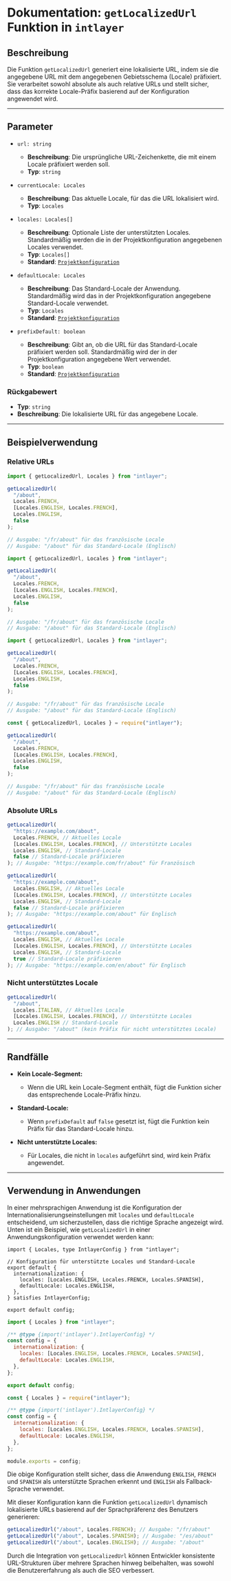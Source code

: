 # Dokumentation: `getLocalizedUrl` Funktion in `intlayer`

## Beschreibung

Die Funktion `getLocalizedUrl` generiert eine lokalisierte URL, indem sie die angegebene URL mit dem angegebenen Gebietsschema (Locale) präfixiert. Sie verarbeitet sowohl absolute als auch relative URLs und stellt sicher, dass das korrekte Locale-Präfix basierend auf der Konfiguration angewendet wird.

---

## Parameter

- `url: string`

  - **Beschreibung**: Die ursprüngliche URL-Zeichenkette, die mit einem Locale präfixiert werden soll.
  - **Typ**: `string`

- `currentLocale: Locales`

  - **Beschreibung**: Das aktuelle Locale, für das die URL lokalisiert wird.
  - **Typ**: `Locales`

- `locales: Locales[]`

  - **Beschreibung**: Optionale Liste der unterstützten Locales. Standardmäßig werden die in der Projektkonfiguration angegebenen Locales verwendet.
  - **Typ**: `Locales[]`
  - **Standard**: [`Projektkonfiguration`](https://github.com/aymericzip/intlayer/blob/main/docs/de/configuration.md#middleware)

- `defaultLocale: Locales`

  - **Beschreibung**: Das Standard-Locale der Anwendung. Standardmäßig wird das in der Projektkonfiguration angegebene Standard-Locale verwendet.
  - **Typ**: `Locales`
  - **Standard**: [`Projektkonfiguration`](https://github.com/aymericzip/intlayer/blob/main/docs/de/configuration.md#middleware)

- `prefixDefault: boolean`
  - **Beschreibung**: Gibt an, ob die URL für das Standard-Locale präfixiert werden soll. Standardmäßig wird der in der Projektkonfiguration angegebene Wert verwendet.
  - **Typ**: `boolean`
  - **Standard**: [`Projektkonfiguration`](https://github.com/aymericzip/intlayer/blob/main/docs/de/configuration.md#middleware)

### Rückgabewert

- **Typ**: `string`
- **Beschreibung**: Die lokalisierte URL für das angegebene Locale.

---

## Beispielverwendung

### Relative URLs

```typescript codeFormat="typescript"
import { getLocalizedUrl, Locales } from "intlayer";

getLocalizedUrl(
  "/about",
  Locales.FRENCH,
  [Locales.ENGLISH, Locales.FRENCH],
  Locales.ENGLISH,
  false
);

// Ausgabe: "/fr/about" für das französische Locale
// Ausgabe: "/about" für das Standard-Locale (Englisch)
```

```javascript codeFormat="esm"
import { getLocalizedUrl, Locales } from "intlayer";

getLocalizedUrl(
  "/about",
  Locales.FRENCH,
  [Locales.ENGLISH, Locales.FRENCH],
  Locales.ENGLISH,
  false
);

// Ausgabe: "/fr/about" für das französische Locale
// Ausgabe: "/about" für das Standard-Locale (Englisch)
```

```javascript codeFormat="esm"
import { getLocalizedUrl, Locales } from "intlayer";

getLocalizedUrl(
  "/about",
  Locales.FRENCH,
  [Locales.ENGLISH, Locales.FRENCH],
  Locales.ENGLISH,
  false
);

// Ausgabe: "/fr/about" für das französische Locale
// Ausgabe: "/about" für das Standard-Locale (Englisch)
```

```javascript codeFormat="commonjs"
const { getLocalizedUrl, Locales } = require("intlayer");

getLocalizedUrl(
  "/about",
  Locales.FRENCH,
  [Locales.ENGLISH, Locales.FRENCH],
  Locales.ENGLISH,
  false
);

// Ausgabe: "/fr/about" für das französische Locale
// Ausgabe: "/about" für das Standard-Locale (Englisch)
```

### Absolute URLs

```typescript
getLocalizedUrl(
  "https://example.com/about",
  Locales.FRENCH, // Aktuelles Locale
  [Locales.ENGLISH, Locales.FRENCH], // Unterstützte Locales
  Locales.ENGLISH, // Standard-Locale
  false // Standard-Locale präfixieren
); // Ausgabe: "https://example.com/fr/about" für Französisch

getLocalizedUrl(
  "https://example.com/about",
  Locales.ENGLISH, // Aktuelles Locale
  [Locales.ENGLISH, Locales.FRENCH], // Unterstützte Locales
  Locales.ENGLISH, // Standard-Locale
  false // Standard-Locale präfixieren
); // Ausgabe: "https://example.com/about" für Englisch

getLocalizedUrl(
  "https://example.com/about",
  Locales.ENGLISH, // Aktuelles Locale
  [Locales.ENGLISH, Locales.FRENCH], // Unterstützte Locales
  Locales.ENGLISH, // Standard-Locale
  true // Standard-Locale präfixieren
); // Ausgabe: "https://example.com/en/about" für Englisch
```

### Nicht unterstütztes Locale

```typescript
getLocalizedUrl(
  "/about",
  Locales.ITALIAN, // Aktuelles Locale
  [Locales.ENGLISH, Locales.FRENCH], // Unterstützte Locales
  Locales.ENGLISH // Standard-Locale
); // Ausgabe: "/about" (kein Präfix für nicht unterstütztes Locale)
```

---

## Randfälle

- **Kein Locale-Segment:**

  - Wenn die URL kein Locale-Segment enthält, fügt die Funktion sicher das entsprechende Locale-Präfix hinzu.

- **Standard-Locale:**

  - Wenn `prefixDefault` auf `false` gesetzt ist, fügt die Funktion kein Präfix für das Standard-Locale hinzu.

- **Nicht unterstützte Locales:**
  - Für Locales, die nicht in `locales` aufgeführt sind, wird kein Präfix angewendet.

---

## Verwendung in Anwendungen

In einer mehrsprachigen Anwendung ist die Konfiguration der Internationalisierungseinstellungen mit `locales` und `defaultLocale` entscheidend, um sicherzustellen, dass die richtige Sprache angezeigt wird. Unten ist ein Beispiel, wie `getLocalizedUrl` in einer Anwendungskonfiguration verwendet werden kann:

```tsx codeFormat="typescript"
import { Locales, type IntlayerConfig } from "intlayer";

// Konfiguration für unterstützte Locales und Standard-Locale
export default {
  internationalization: {
    locales: [Locales.ENGLISH, Locales.FRENCH, Locales.SPANISH],
    defaultLocale: Locales.ENGLISH,
  },
} satisfies IntlayerConfig;

export default config;
```

```javascript codeFormat="esm"
import { Locales } from "intlayer";

/** @type {import('intlayer').IntlayerConfig} */
const config = {
  internationalization: {
    locales: [Locales.ENGLISH, Locales.FRENCH, Locales.SPANISH],
    defaultLocale: Locales.ENGLISH,
  },
};

export default config;
```

```javascript codeFormat="commonjs"
const { Locales } = require("intlayer");

/** @type {import('intlayer').IntlayerConfig} */
const config = {
  internationalization: {
    locales: [Locales.ENGLISH, Locales.FRENCH, Locales.SPANISH],
    defaultLocale: Locales.ENGLISH,
  },
};

module.exports = config;
```

Die obige Konfiguration stellt sicher, dass die Anwendung `ENGLISH`, `FRENCH` und `SPANISH` als unterstützte Sprachen erkennt und `ENGLISH` als Fallback-Sprache verwendet.

Mit dieser Konfiguration kann die Funktion `getLocalizedUrl` dynamisch lokalisierte URLs basierend auf der Sprachpräferenz des Benutzers generieren:

```typescript
getLocalizedUrl("/about", Locales.FRENCH); // Ausgabe: "/fr/about"
getLocalizedUrl("/about", Locales.SPANISH); // Ausgabe: "/es/about"
getLocalizedUrl("/about", Locales.ENGLISH); // Ausgabe: "/about"
```

Durch die Integration von `getLocalizedUrl` können Entwickler konsistente URL-Strukturen über mehrere Sprachen hinweg beibehalten, was sowohl die Benutzererfahrung als auch die SEO verbessert.
